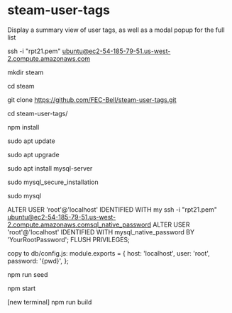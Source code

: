 # steam-user-tags
Display a summary view of user tags, as well as a modal popup for the full list



ssh -i "rpt21.pem" ubuntu@ec2-54-185-79-51.us-west-2.compute.amazonaws.com

mkdir steam

cd steam

git clone https://github.com/FEC-Bell/steam-user-tags.git

cd steam-user-tags/

npm install

sudo apt update

sudo apt upgrade

sudo apt install mysql-server

sudo mysql_secure_installation

sudo mysql

ALTER USER 'root'@'localhost' IDENTIFIED WITH my
ssh -i "rpt21.pem" ubuntu@ec2-54-185-79-51.us-west-2.compute.amazonaws.comsql_native_password 
ALTER USER 'root'@'localhost' IDENTIFIED WITH mysql_native_password BY 'YourRootPassword';
FLUSH PRIVILEGES;

copy to db/config.js:
module.exports = {
  host: 'localhost',
  user: 'root',
  password: '{pwd}',
};

npm run seed

npm start

[new terminal] npm run build
